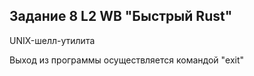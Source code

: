 ## Задание 8 L2 WB "Быстрый Rust"

UNIX-шелл-утилита

Выход из программы осуществляется командой "exit"

